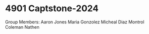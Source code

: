 # 4901 Captstone-2024
Group Members:
  Aaron Jones
  Maria Gonzolez
  Micheal Diaz
  Montrol Coleman
  Nathen 
